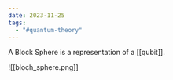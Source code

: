 ```yaml
---
date: 2023-11-25
tags:
  - "#quantum-theory"
---
```


A Block Sphere is a representation of a [[qubit]].

![[bloch_sphere.png]]